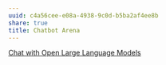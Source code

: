```yaml
---
uuid: c4a56cee-e08a-4938-9c0d-b5ba2af4ee8b
share: true
title: Chatbot Arena
---
```

[Chat with Open Large Language Models](https://arena.lmsys.org/)